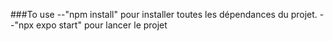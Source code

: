 ###To use
--"npm install"
pour installer toutes les dépendances du projet. 
--"npx expo start"
pour lancer le projet

